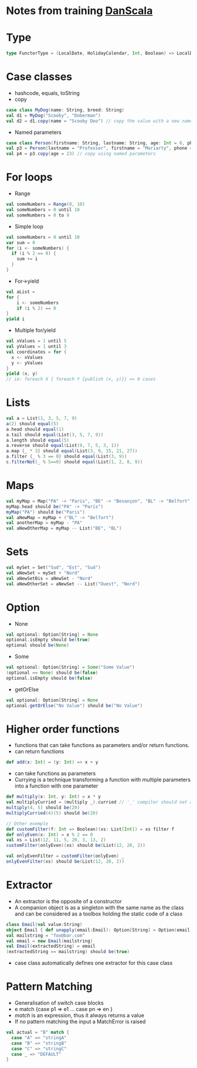 # Notes from training [DanScala](https://github.com/mchataigner/dan-scala)

# Type

```scala
type FunctorType = (LocalDate, HolidayCalendar, Int, Boolean) => LocalDate
```

# Case classes

+ hashcode, equals, toString
+ copy
```scala
case class MyDog(name: String, breed: String)
val d1 = MyDog("Scooby", "Doberman")
val d2 = d1.copy(name = "Scooby Doo") // copy the value with a new name but same breed
```
+ Named parameters
```scala
case class Person(firstname: String, lastname: String, age: Int = 0, phone: String = "")
val p3 = Person(lastname = "Professor", firstname = "Moriarty", phone = "01-XX-XX-XX-XX")
val p4 = p3.copy(age = 23) // copy using named parameters
```

# For loops

+ Range
```scala
val someNumbers = Range(0, 10)
val someNumbers = 0 until 10
val someNumbers = 0 to 9
```
+ Simple loop
```scala
val someNumbers = 0 until 10
var sum = 0
for (i <- someNumbers) {
  if (i % 2 == 0) {
    sum += i
  }
}
```
+ For->yield
```scala
val aList =
for {
    i <- someNumbers
    if (i % 2) == 0
}
yield i
```
+ Multiple for/yield
```scala
val xValues = 1 until 5
val yValues = 1 until 3
val coordinates = for {
  x <- xValues
  y <- yValues
}
yield (x, y)
// ie: foreach X { foreach Y {publish (x, y)}} => 8 cases
```

# Lists

```scala
val a = List(1, 3, 5, 7, 9)
a(2) should equal(5)
a.head should equal(1)
a.tail should equal(List(3, 5, 7, 9))
a.length should equal(5)
a.reverse should equal(List(9, 7, 5, 3, 1))
a.map {_ * 3} should equal(List(3, 9, 15, 21, 27))
a.filter {_ % 3 == 0} should equal(List(3, 9))
c.filterNot(_ % 5==0) should equal(List(1, 2, 8, 9))
```

# Maps

```scala
val myMap = Map("PA" -> "Paris", "BE" -> "Besançon", "BL" -> "Belfort")
myMap.head should be("PA" -> "Paris")
myMap("PA") should be("Paris")
val aNewMap = myMap + ("BL" -> "Belfort")
val anotherMap = myMap - "PA"
val aNewOtherMap = myMap -- List("BE", "BL")
```

# Sets

```scala
val mySet = Set("Sud", "Est", "Sud")
val aNewSet = mySet + "Nord"
val aNewSetBis = aNewSet - "Nord"
val aNewOtherSet = aNewSet -- List("Ouest", "Nord")
```

# Option

+ None
```scala
val optional: Option[String] = None
optional.isEmpty should be(true)
optional should be(None)
```
+ Some
```scala
val optional: Option[String] = Some("Some Value")
(optional == None) should be(false)
optional.isEmpty should be(false)
```
+ getOrElse
```scala
val optional: Option[String] = None
optional.getOrElse("No Value") should be("No Value")
```

# Higher order functions

+ functions that can take functions as parameters and/or return functions.
+ can return functions
```scala
def add(x: Int) = (y: Int) => x + y
```
+ can take functions as parameters
+ Currying is a technique transforming a function with multiple parameters into a function with one parameter
```scala
def multiply(x: Int, y: Int) = x * y
val multiplyCurried = (multiply _).curried // '_' compiler should not apply the function but referencing it
multiply(4, 5) should be(20)
multiplyCurried(4)(5) should be(20)
```
```scala
// Other exemple
def customFilter(f: Int => Boolean)(xs: List[Int]) = xs filter f
def onlyEven(x: Int) = x % 2 == 0
val xs = List(12, 11, 5, 20, 3, 13, 2)
customFilter(onlyEven)(xs) should be(List(12, 20, 2))

val onlyEvenFilter = customFilter(onlyEven) _
onlyEvenFilter(xs) should be(List(12, 20, 2))
```

# Extractor

+ An extractor is the opposite of a constructor
+ A companion object is as a singleton with the same name as the class and can be considered as a toolbox holding the static code of a class
```scala
class Email(val value:String)
object Email { def unapply(email:Email): Option[String] = Option(email.value) }
val mailstring = "foo@bar.com"
val email = new Email(mailstring)
val Email(extractedString) = email
(extractedString == mailstring) should be(true)
```
+ case class automatically defines one extractor for this case class

# Pattern Matching

+ Generalisation of switch case blocks
+ e match {case p1 => e1 ... case pn => en }
+ *match* is an expression, thus it always returns a value
+ If no pattern matching the input a MatchError is raised
```scala
val actual = "B" match {
  case "A" => "stringA"
  case "B" => "stringB"
  case "C" => "stringC"
  case _ => "DEFAULT"
}
```

